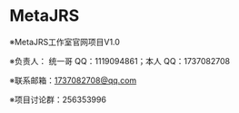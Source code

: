 # MetaJRS
※MetaJRS工作室官网项目V1.0

※负责人：
统一哥 QQ：1119094861；本人 QQ：1737082708

※联系邮箱：1737082708@qq.com

※项目讨论群：256353996
